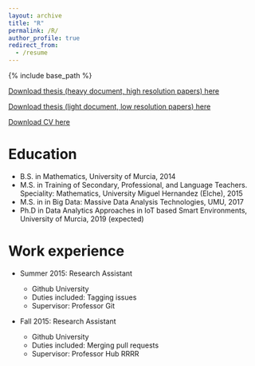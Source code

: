```yaml
---
layout: archive
title: "R"
permalink: /R/
author_profile: true
redirect_from:
  - /resume
---
```


{% include base_path %}


[Download thesis (heavy document, high resolution papers) here](http://auroragonzalez.github.io/files/memoirthesis_heavy_protected.pdf)

[Download thesis (light document, low resolution papers) here](http://auroragonzalez.github.io/files/memoirthesis_light_protected.pdf)



[Download CV here](http://auroragonzalez.github.io/files/AGVcv.pdf)

Education
======
* B.S. in Mathematics, University of Murcia, 2014
* M.S. in Training of Secondary, Professional, and Language Teachers. Speciality: Mathematics, University Miguel Hernandez (Elche), 2015
* M.S. in in Big Data: Massive Data Analysis Technologies, UMU, 2017
* Ph.D in Data Analytics Approaches in IoT based Smart Environments, University of Murcia, 2019 (expected)

Work experience
======
* Summer 2015: Research Assistant
  * Github University
  * Duties included: Tagging issues
  * Supervisor: Professor Git

* Fall 2015: Research Assistant
  * Github University
  * Duties included: Merging pull requests
  * Supervisor: Professor Hub
RRRR